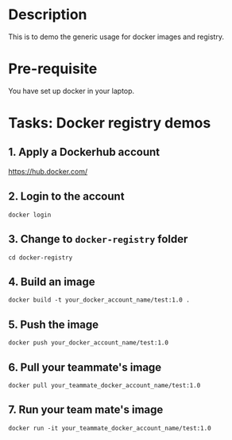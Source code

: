 # Description

This is to demo the generic usage for docker images and registry.

# Pre-requisite

You have set up docker in your laptop.

# Tasks: Docker registry demos

## 1. Apply a Dockerhub account
https://hub.docker.com/

## 2. Login to the account
```
docker login
```

## 3. Change to `docker-registry` folder
```
cd docker-registry
```

## 4. Build an image

```
docker build -t your_docker_account_name/test:1.0 .
```

## 5. Push the image
```
docker push your_docker_account_name/test:1.0
```

## 6. Pull your teammate's image
```
docker pull your_teammate_docker_account_name/test:1.0
```

## 7. Run your team mate's image
```
docker run -it your_teammate_docker_account_name/test:1.0
```

